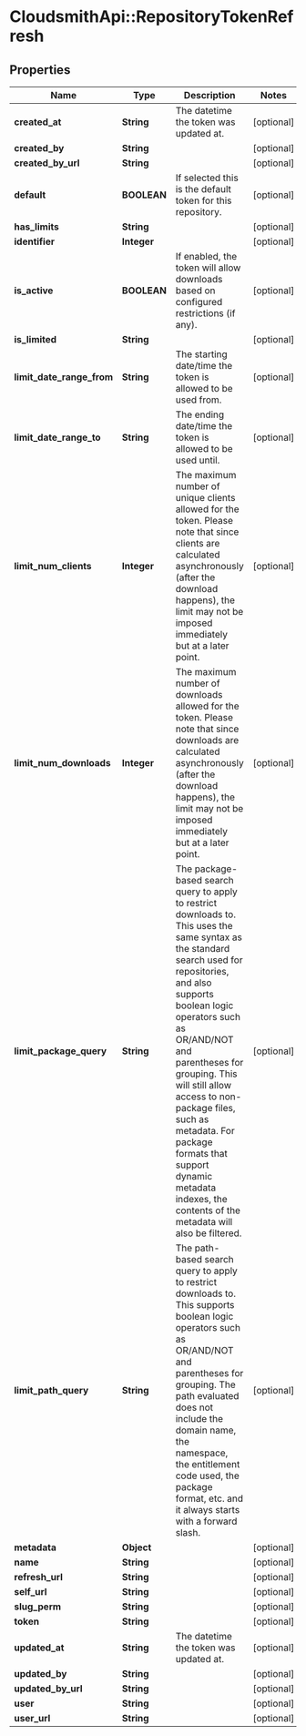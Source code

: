 # CloudsmithApi::RepositoryTokenRefresh

## Properties
Name | Type | Description | Notes
------------ | ------------- | ------------- | -------------
**created_at** | **String** | The datetime the token was updated at. | [optional] 
**created_by** | **String** |  | [optional] 
**created_by_url** | **String** |  | [optional] 
**default** | **BOOLEAN** | If selected this is the default token for this repository. | [optional] 
**has_limits** | **String** |  | [optional] 
**identifier** | **Integer** |  | [optional] 
**is_active** | **BOOLEAN** | If enabled, the token will allow downloads based on configured restrictions (if any). | [optional] 
**is_limited** | **String** |  | [optional] 
**limit_date_range_from** | **String** | The starting date/time the token is allowed to be used from. | [optional] 
**limit_date_range_to** | **String** | The ending date/time the token is allowed to be used until. | [optional] 
**limit_num_clients** | **Integer** | The maximum number of unique clients allowed for the token. Please note that since clients are calculated asynchronously (after the download happens), the limit may not be imposed immediately but at a later point. | [optional] 
**limit_num_downloads** | **Integer** | The maximum number of downloads allowed for the token. Please note that since downloads are calculated asynchronously (after the download happens), the limit may not be imposed immediately but at a later point. | [optional] 
**limit_package_query** | **String** | The package-based search query to apply to restrict downloads to. This uses the same syntax as the standard search used for repositories, and also supports boolean logic operators such as OR/AND/NOT and parentheses for grouping. This will still allow access to non-package files, such as metadata. For package formats that support dynamic metadata indexes, the contents of the metadata will also be filtered. | [optional] 
**limit_path_query** | **String** | The path-based search query to apply to restrict downloads to. This supports boolean logic operators such as OR/AND/NOT and parentheses for grouping. The path evaluated does not include the domain name, the namespace, the entitlement code used, the package format, etc. and it always starts with a forward slash. | [optional] 
**metadata** | **Object** |  | [optional] 
**name** | **String** |  | [optional] 
**refresh_url** | **String** |  | [optional] 
**self_url** | **String** |  | [optional] 
**slug_perm** | **String** |  | [optional] 
**token** | **String** |  | [optional] 
**updated_at** | **String** | The datetime the token was updated at. | [optional] 
**updated_by** | **String** |  | [optional] 
**updated_by_url** | **String** |  | [optional] 
**user** | **String** |  | [optional] 
**user_url** | **String** |  | [optional] 



